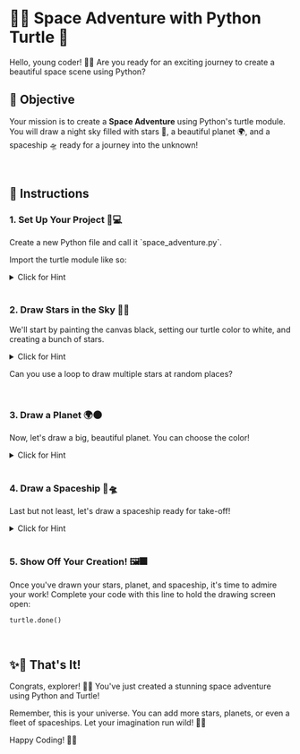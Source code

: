 <html>
<head>
    <title>🚀 Space Adventure with Python Turtle 🐢</title>


</head>
<body>

<h1>🚀💥 Space Adventure with Python Turtle 🐢</h1>

<p>Hello, young coder! 👋👾 Are you ready for an exciting journey to create a beautiful space scene using Python? </p>

<h2>🎯 Objective</h2>

<p>Your mission is to create a <strong>Space Adventure</strong> using Python's turtle module. You will draw a night sky filled with stars 🌠, a beautiful planet 🌍, and a spaceship 🛸 ready for a journey into the unknown!</p>

<br>

<h2>📝 Instructions</h2>

<h3>1. Set Up Your Project 🌟💻</h3>

<p>Create a new Python file and call it `space_adventure.py`.</p>

<p>Import the turtle module like so:</p>

<details>
<summary>Click for Hint</summary>

<pre><code>import turtle
# create a new turtle
space_turtle = turtle.Turtle()
</code></pre>

</details>
<br>

<h3>2. Draw Stars in the Sky 🌠🌌</h3>

<p>We'll start by painting the canvas black, setting our turtle color to white, and creating a bunch of stars.</p>

<details>
<summary>Click for Hint</summary>

<pre><code># function to draw a star
def draw_star(turtle, size):
    for _ in range(5):
        turtle.forward(size)
        turtle.right(144)
</code></pre>

</details>

<p>Can you use a loop to draw multiple stars at random places?</p>
<br>

<h3>3. Draw a Planet 🌍🌑</h3>

<p>Now, let's draw a big, beautiful planet. You can choose the color!</p>

<details>
<summary>Click for Hint</summary>

<pre><code># function to draw a circle (for our planet)
def draw_planet(turtle, size, color):
    turtle.penup()
    turtle.goto(0, -size)
    turtle.pendown()
    turtle.color(color)
    turtle.begin_fill()
    turtle.circle(size)
    turtle.end_fill()
</code></pre>

</details>
<br>

<h3>4. Draw a Spaceship 🚀🛸</h3>

<p>Last but not least, let's draw a spaceship ready for take-off!</p>

<details>
<summary>Click for Hint</summary>

<pre><code>def draw_spaceship(turtle, size):
    turtle.penup()
    turtle.goto(-size/2, -size*2)
    turtle.color("grey")
    turtle.pendown()
    turtle.begin_fill()

    for _ in range(2):
        turtle.forward(size)
        turtle.right(60)
        turtle.forward(size)
        turtle.right(120)
    turtle.right(60)
    turtle.forward(size)

    turtle.end_fill()
</code></pre>

</details>
<br>

<h3>5. Show Off Your Creation! 🖼️🎆</h3>

<p>Once you've drawn your stars, planet, and spaceship, it's time to admire your work! Complete your code with this line to hold the drawing screen open:</p>

<pre><code>turtle.done()</code></pre>
<br>

<h2>✨💫 That's It!</h2>

<p>Congrats, explorer! 🥳👏 You've just created a stunning space adventure using Python and Turtle!</p>

<p>Remember, this is your universe. You can add more stars, planets, or even a fleet of spaceships. Let your imagination run wild! 💭✨</p>

<p>Happy Coding! 🎉🎊</p>

</body>
</html>
